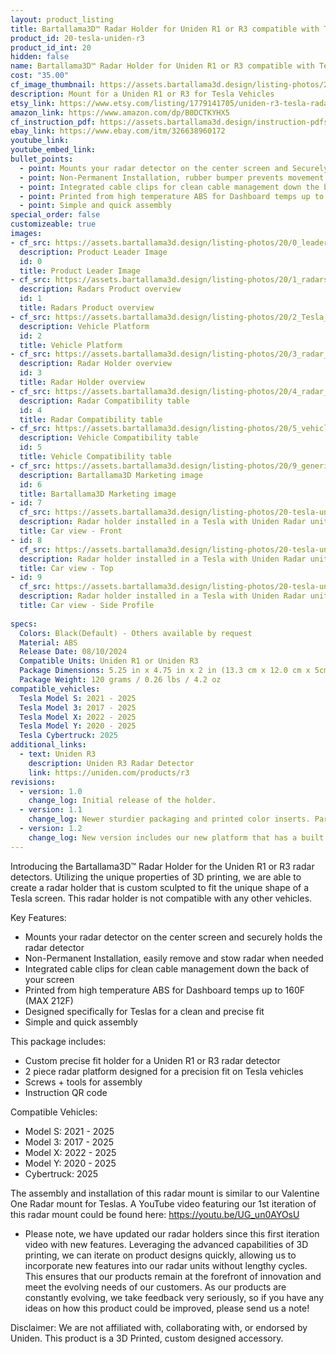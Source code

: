 ```yaml
---
layout: product_listing
title: Bartallama3D™ Radar Holder for Uniden R1 or R3 compatible with Telsa Vehicles
product_id: 20-tesla-uniden-r3
product_id_int: 20
hidden: false
name: Bartallama3D™ Radar Holder for Uniden R1 or R3 compatible with Telsa Vehicles
cost: "35.00"
cf_image_thumbnail: https://assets.bartallama3d.design/listing-photos/20/0_leader.jpg
description: Mount for a Uniden R1 or R3 for Tesla Vehicles
etsy_link: https://www.etsy.com/listing/1779141705/uniden-r3-tesla-radar-holder-by
amazon_link: https://www.amazon.com/dp/B0DCTKYHX5
cf_instruction_pdf: https://assets.bartallama3d.design/instruction-pdfs/Bartallama3D-Radar-Holder-Assembly-Instructions.pdf
ebay_link: https://www.ebay.com/itm/326638960172
youtube_link: 
youtube_embed_link: 
bullet_points:
  - point: Mounts your radar detector on the center screen and Securely holds the radar detector
  - point: Non-Permanent Installation, rubber bumper prevents movement and enables easy removal for storage
  - point: Integrated cable clips for clean cable management down the back of your screen
  - point: Printed from high temperature ABS for Dashboard temps up to 160F (MAX 212F)
  - point: Simple and quick assembly
special_order: false
customizeable: true
images:
- cf_src: https://assets.bartallama3d.design/listing-photos/20/0_leader.jpg
  description: Product Leader Image
  id: 0
  title: Product Leader Image
- cf_src: https://assets.bartallama3d.design/listing-photos/20/1_radars.jpg
  description: Radars Product overview
  id: 1
  title: Radars Product overview
- cf_src: https://assets.bartallama3d.design/listing-photos/20/2_Tesla_platform.jpg
  description: Vehicle Platform
  id: 2
  title: Vehicle Platform
- cf_src: https://assets.bartallama3d.design/listing-photos/20/3_radar_overview_uniden_r13.jpg
  description: Radar Holder overview
  id: 3
  title: Radar Holder overview
- cf_src: https://assets.bartallama3d.design/listing-photos/20/4_radar_compat_uniden_r13.jpg
  description: Radar Compatibility table
  id: 4
  title: Radar Compatibility table
- cf_src: https://assets.bartallama3d.design/listing-photos/20/5_vehicle_compat_Tesla.jpg
  description: Vehicle Compatibility table
  id: 5
  title: Vehicle Compatibility table
- cf_src: https://assets.bartallama3d.design/listing-photos/20/9_generic.jpg
  description: Bartallama3D Marketing image
  id: 6
  title: Bartallama3D Marketing image
- id: 7
  cf_src: https://assets.bartallama3d.design/listing-photos/20-tesla-uniden-r3/31.jpg
  description: Radar holder installed in a Tesla with Uniden Radar unit installed
  title: Car view - Front
- id: 8
  cf_src: https://assets.bartallama3d.design/listing-photos/20-tesla-uniden-r3/32.jpg
  description: Radar holder installed in a Tesla with Uniden Radar unit installed, top view
  title: Car view - Top
- id: 9
  cf_src: https://assets.bartallama3d.design/listing-photos/20-tesla-uniden-r3/33.jpg
  description: Radar holder installed in a Tesla with Uniden Radar unit installed showing the side profile with cable clips
  title: Car view - Side Profile
 
specs:
  Colors: Black(Default) - Others available by request 
  Material: ABS
  Release Date: 08/10/2024
  Compatible Units: Uniden R1 or Uniden R3
  Package Dimensions: 5.25 in x 4.75 in x 2 in (13.3 cm x 12.0 cm x 5cm) [HxWxD]
  Package Weight: 120 grams / 0.26 lbs / 4.2 oz
compatible_vehicles:
  Tesla Model S: 2021 - 2025
  Tesla Model 3: 2017 - 2025
  Tesla Model X: 2022 - 2025
  Tesla Model Y: 2020 - 2025
  Tesla Cybertruck: 2025
additional_links:
  - text: Uniden R3
    description: Uniden R3 Radar Detector
    link: https://uniden.com/products/r3
revisions:
  - version: 1.0
    change_log: Initial release of the holder.
  - version: 1.1
    change_log: Newer sturdier packaging and printed color inserts. Parts shipped are unchanged from version 1.0
  - version: 1.2
    change_log: New version includes our new platform that has a built in rubber pad that sits against the screen along with an articulating rubber bumper making the unit sit better in a Model S/X. This unit also comes with a textured surface to enhance the radar holders aesthetic. 
---
```


Introducing the Bartallama3D™ Radar Holder for the Uniden R1 or R3 radar detectors. Utilizing the unique properties of 3D printing, we are able to create a radar holder that is custom sculpted to fit the unique shape of a Tesla screen. This radar holder is not compatible with any other vehicles. 

Key Features:
- Mounts your radar detector on the center screen and securely holds the radar detector
- Non-Permanent Installation, easily remove and stow radar when needed
- Integrated cable clips for clean cable management down the back of your screen
- Printed from high temperature ABS for Dashboard temps up to 160F (MAX 212F)
- Designed specifically for Teslas for a clean and precise fit
- Simple and quick assembly

This package includes:
- Custom precise fit holder for a Uniden R1 or R3 radar detector
- 2 piece radar platform designed for a precision fit on Tesla vehicles
- Screws + tools for assembly
- Instruction QR code

Compatible Vehicles:
- Model S: 2021 - 2025
- Model 3: 2017 - 2025
- Model X: 2022 - 2025
- Model Y: 2020 - 2025
- Cybertruck: 2025

The assembly and installation of this radar mount is similar to our Valentine One Radar mount for Teslas. A YouTube video featuring our 1st iteration of this radar mount could be found here: https://youtu.be/UG_un0AYOsU

* Please note, we have updated our radar holders since this first iteration video with new features. Leveraging the advanced capabilities of 3D printing, we can iterate on product designs quickly, allowing us to incorporate new features into our radar units without lengthy cycles. This ensures that our products remain at the forefront of innovation and meet the evolving needs of our customers. As our products are constantly evolving, we take feedback very seriously, so if you have any ideas on how this product could be improved, please send us a note!

Disclaimer: We are not affiliated with, collaborating with, or endorsed by Uniden. This product is a 3D Printed, custom designed accessory.